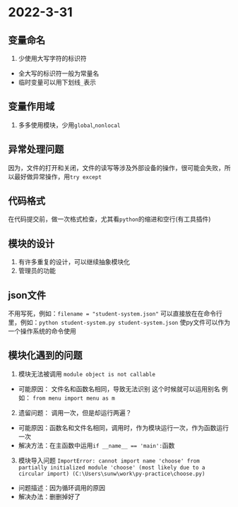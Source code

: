 # 2022-3-31

## 变量命名
1. 少使用大写字符的标识符
- 全大写的标识符一般为常量名
- 临时变量可以用下划线`_`表示

## 变量作用域
1. 多多使用模块，少用`global`,`nonlocal`

## 异常处理问题
因为，文件的打开和关闭，文件的读写等涉及外部设备的操作，很可能会失败，所以最好做异常操作，用`try except`

## 代码格式
在代码提交前，做一次格式检查，尤其看`python`的缩进和空行(有工具插件)

## 模块的设计
1. 有许多重复的设计，可以继续抽象模块化
2. 管理员的功能

## json文件
不用写死，例如：`filename = "student-system.json"`
可以直接放在在命令行里，例如：`python student-system.py student-system.json`
使py文件可以作为一个操作系统的命令使用


## 模块化遇到的问题
1. 模块无法被调用
`module object is not callable`
- 可能原因：
文件名和函数名相同，导致无法识别
这个时候就可以运用别名
例如：
`from menu import menu as m`

2. 遗留问题：
调用一次，但是却运行两遍？
- 可能原因：函数名和文件名相同，调用时，作为模块运行一次，作为函数运行一次
- 解决方法：在主函数中运用`if __name__ == 'main':`函数



3. 模块导入问题
`ImportError: cannot import name 'choose' from partially initialized module 'choose' (most likely due to a circular import) (C:\Users\sunw\work\py-practice\choose.py)`
- 问题描述：因为循环调用的原因
- 解决办法：删删掉好了
